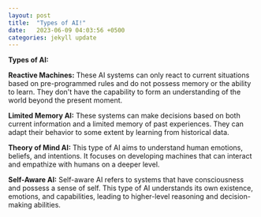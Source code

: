```yaml
---
layout: post
title:  "Types of AI!"
date:   2023-06-09 04:03:56 +0500
categories: jekyll update
---
```

**Types of AI:**

**Reactive Machines:** These AI systems can only react to current situations based on pre-programmed rules and do not possess memory or the ability to learn. They don't have the capability to form an understanding of the world beyond the present moment.

**Limited Memory AI:** These systems can make decisions based on both current information and a limited memory of past experiences. They can adapt their behavior to some extent by learning from historical data.

**Theory of Mind AI:** This type of AI aims to understand human emotions, beliefs, and intentions. It focuses on developing machines that can interact and empathize with humans on a deeper level.

**Self-Aware AI:** Self-aware AI refers to systems that have consciousness and possess a sense of self. This type of AI understands its own existence, emotions, and capabilities, leading to higher-level reasoning and decision-making abilities.